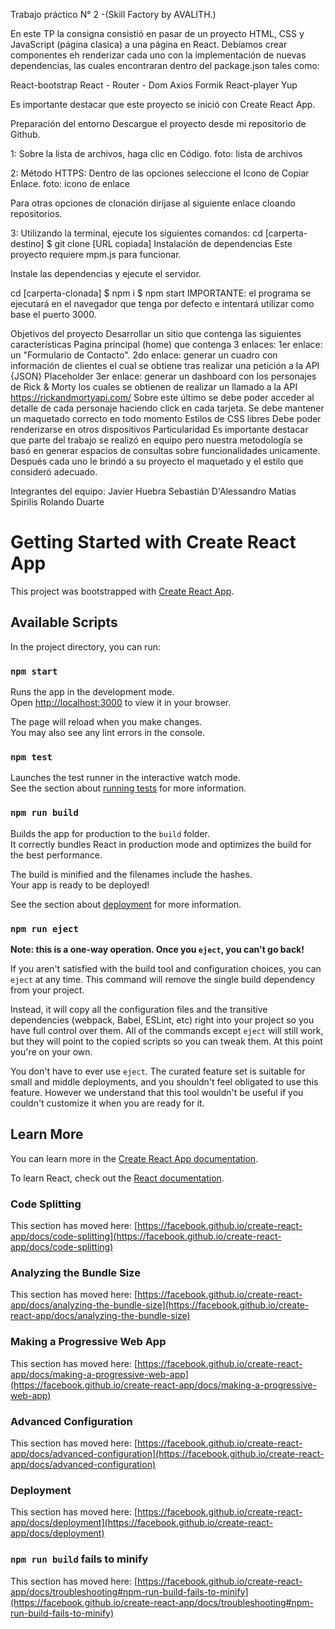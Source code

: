 Trabajo práctico N° 2 -(Skill Factory by AVALITH.)

En este TP la consigna  consistió en pasar de un proyecto HTML, CSS y JavaScript (página clasica) a una página en React. Debíamos crear  componentes eh renderizar cada uno con la implementación de nuevas dependencias, las cuales encontraran  dentro del package.json tales como:

React-bootstrap
React - Router - Dom
Axios
Formik
React-player
Yup

Es importante destacar que este proyecto se inició con Create React App.

Preparación del entorno
Descargue el proyecto desde mi repositorio de Github.

1: Sobre la lista de archivos, haga clic en Código.
foto: lista de archivos

2: Método HTTPS: Dentro de las opciones seleccione el Icono de Copiar Enlace.
foto: icono de enlace

Para otras opciones de clonación diríjase al siguiente enlace cloando repositorios.

3: Utilizando la terminal, ejecute los siguientes comandos:
cd [carperta-destino]
$ git clone [URL copiada]
Instalación de dependencias
Este proyecto requiere mpm.js para funcionar.

Instale las dependencias y ejecute el servidor.

cd [carperta-clonada]
$ npm i
$ npm start
IMPORTANTE: el programa se ejecutará en el navegador que tenga por defecto e intentará utilizar como base el puerto 3000.

Objetivos del proyecto
Desarrollar un sitio que contenga las siguientes características
Pagina principal (home) que contenga 3 enlaces:
1er enlace: un "Formulario de Contacto".
2do enlace: generar un cuadro con información de clientes el cual se obtiene tras realizar una petición a la API {JSON} Placeholder
3er enlace: generar un dashboard con los personajes de Rick & Morty los cuales se obtienen de realizar un llamado a la API https://rickandmortyapi.com/
Sobre este último se debe poder acceder al detalle de cada personaje haciendo click en cada tarjeta.
Se debe mantener un maquetado correcto en todo momento
Estilos de CSS libres
Debe poder renderizarse en otros dispositivos
Particularidad
Es importante destacar que parte del trabajo se realizó en equipo pero nuestra metodología se basó en generar espacios de consultas sobre funcionalidades unicamente. Después cada uno le brindó a su proyecto el maquetado y el estilo que consideró adecuado.

Integrantes del equipo:
Javier Huebra
Sebastián D'Alessandro
Matias Spirilis
Rolando Duarte






# Getting Started with Create React App

This project was bootstrapped with [Create React App](https://github.com/facebook/create-react-app).

## Available Scripts

In the project directory, you can run:

### `npm start`

Runs the app in the development mode.\
Open [http://localhost:3000](http://localhost:3000) to view it in your browser.

The page will reload when you make changes.\
You may also see any lint errors in the console.

### `npm test`

Launches the test runner in the interactive watch mode.\
See the section about [running tests](https://facebook.github.io/create-react-app/docs/running-tests) for more information.

### `npm run build`

Builds the app for production to the `build` folder.\
It correctly bundles React in production mode and optimizes the build for the best performance.

The build is minified and the filenames include the hashes.\
Your app is ready to be deployed!

See the section about [deployment](https://facebook.github.io/create-react-app/docs/deployment) for more information.

### `npm run eject`

**Note: this is a one-way operation. Once you `eject`, you can't go back!**

If you aren't satisfied with the build tool and configuration choices, you can `eject` at any time. This command will remove the single build dependency from your project.

Instead, it will copy all the configuration files and the transitive dependencies (webpack, Babel, ESLint, etc) right into your project so you have full control over them. All of the commands except `eject` will still work, but they will point to the copied scripts so you can tweak them. At this point you're on your own.

You don't have to ever use `eject`. The curated feature set is suitable for small and middle deployments, and you shouldn't feel obligated to use this feature. However we understand that this tool wouldn't be useful if you couldn't customize it when you are ready for it.

## Learn More

You can learn more in the [Create React App documentation](https://facebook.github.io/create-react-app/docs/getting-started).

To learn React, check out the [React documentation](https://reactjs.org/).

### Code Splitting

This section has moved here: [https://facebook.github.io/create-react-app/docs/code-splitting](https://facebook.github.io/create-react-app/docs/code-splitting)

### Analyzing the Bundle Size

This section has moved here: [https://facebook.github.io/create-react-app/docs/analyzing-the-bundle-size](https://facebook.github.io/create-react-app/docs/analyzing-the-bundle-size)

### Making a Progressive Web App

This section has moved here: [https://facebook.github.io/create-react-app/docs/making-a-progressive-web-app](https://facebook.github.io/create-react-app/docs/making-a-progressive-web-app)

### Advanced Configuration

This section has moved here: [https://facebook.github.io/create-react-app/docs/advanced-configuration](https://facebook.github.io/create-react-app/docs/advanced-configuration)

### Deployment

This section has moved here: [https://facebook.github.io/create-react-app/docs/deployment](https://facebook.github.io/create-react-app/docs/deployment)

### `npm run build` fails to minify

This section has moved here: [https://facebook.github.io/create-react-app/docs/troubleshooting#npm-run-build-fails-to-minify](https://facebook.github.io/create-react-app/docs/troubleshooting#npm-run-build-fails-to-minify)
